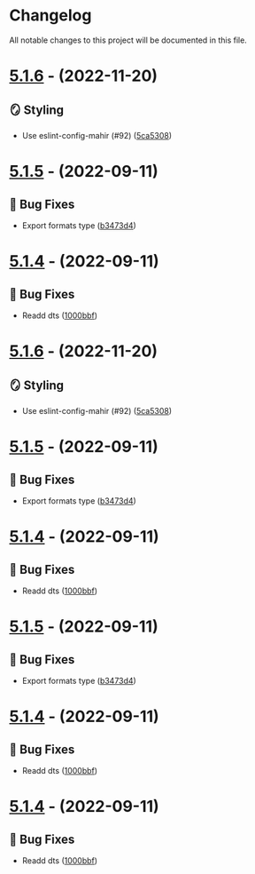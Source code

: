 # Changelog

All notable changes to this project will be documented in this file.

# [5.1.6](https://github.com/imranbarbhuiya/duration/compare/v5.1.5...v5.1.6) - (2022-11-20)

## 🪞 Styling

- Use eslint-config-mahir (#92) ([5ca5308](https://github.com/imranbarbhuiya/duration/commit/5ca5308e23bdfca40d5769970159d8da49327755))

# [5.1.5](https://github.com/imranbarbhuiya/duration/compare/v5.1.4...v5.1.5) - (2022-09-11)

## 🐛 Bug Fixes

- Export formats type ([b3473d4](https://github.com/imranbarbhuiya/duration/commit/b3473d43b91dcdd230906366d31a97e53c3d8983))

# [5.1.4](https://github.com/imranbarbhuiya/duration/compare/v5.1.3...v5.1.4) - (2022-09-11)

## 🐛 Bug Fixes

- Readd dts ([1000bbf](https://github.com/imranbarbhuiya/duration/commit/1000bbfd16316e70039886d206931a01eeff619a))

# [5.1.6](https://github.com/imranbarbhuiya/duration/compare/v5.1.5...v5.1.6) - (2022-11-20)

## 🪞 Styling

- Use eslint-config-mahir (#92) ([5ca5308](https://github.com/imranbarbhuiya/duration/commit/5ca5308e23bdfca40d5769970159d8da49327755))

# [5.1.5](https://github.com/imranbarbhuiya/duration/compare/v5.1.4...v5.1.5) - (2022-09-11)

## 🐛 Bug Fixes

- Export formats type ([b3473d4](https://github.com/imranbarbhuiya/duration/commit/b3473d43b91dcdd230906366d31a97e53c3d8983))

# [5.1.4](https://github.com/imranbarbhuiya/duration/compare/v5.1.3...v5.1.4) - (2022-09-11)

## 🐛 Bug Fixes

- Readd dts ([1000bbf](https://github.com/imranbarbhuiya/duration/commit/1000bbfd16316e70039886d206931a01eeff619a))

# [5.1.5](https://github.com/imranbarbhuiya/duration/compare/v5.1.4...v5.1.5) - (2022-09-11)

## 🐛 Bug Fixes

- Export formats type ([b3473d4](https://github.com/imranbarbhuiya/duration/commit/b3473d43b91dcdd230906366d31a97e53c3d8983))

# [5.1.4](https://github.com/imranbarbhuiya/duration/compare/v5.1.3...v5.1.4) - (2022-09-11)

## 🐛 Bug Fixes

- Readd dts ([1000bbf](https://github.com/imranbarbhuiya/duration/commit/1000bbfd16316e70039886d206931a01eeff619a))

# [5.1.4](https://github.com/imranbarbhuiya/duration/compare/v5.1.3...v5.1.4) - (2022-09-11)

## 🐛 Bug Fixes

- Readd dts ([1000bbf](https://github.com/imranbarbhuiya/duration/commit/1000bbfd16316e70039886d206931a01eeff619a))

